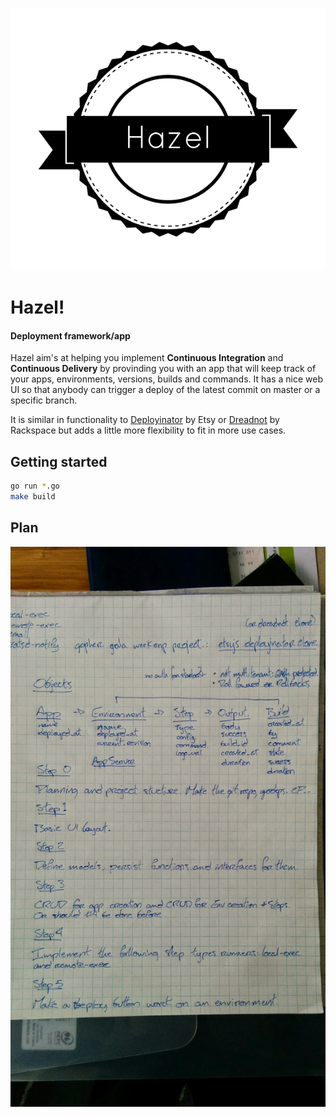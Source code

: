![Logo](https://raw.githubusercontent.com/kiasaki/hazel/master/images/logo.png)

# Hazel!

#### Deployment framework/app

Hazel aim's at helping you implement __Continuous Integration__ and __Continuous
Delivery__ by provinding you with an app that will keep track of your apps,
environments, versions, builds and commands. It has a nice web UI so that anybody
can trigger a deploy of the latest commit on master or a specific branch.

It is similar in functionality to [Deployinator](https://github.com/etsy/deployinator)
by Etsy or [Dreadnot](https://github.com/racker/dreadnot) by Rackspace but adds
a little more flexibility to fit in more use cases.

## Getting started

```bash
go run *.go
make build
```

## Plan

![Plan](https://raw.githubusercontent.com/kiasaki/hazel/master/images/plan.jpg)
